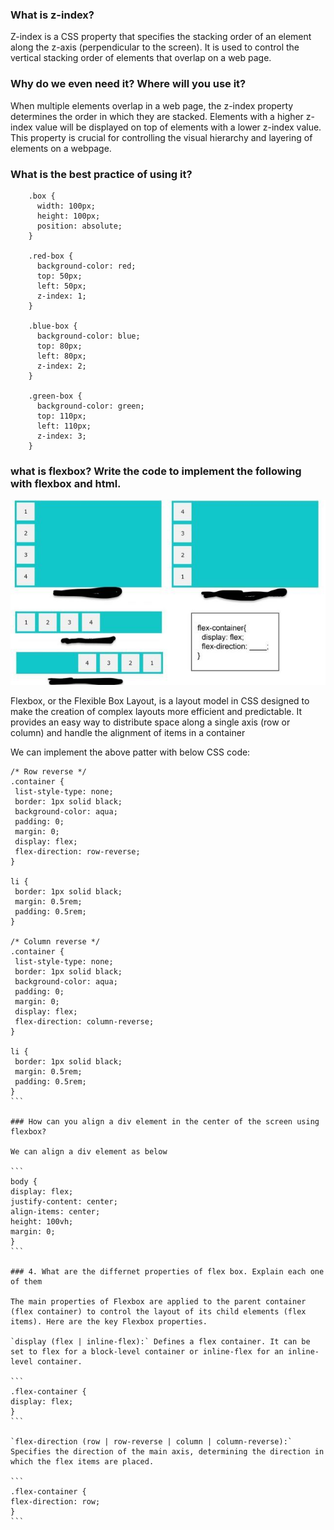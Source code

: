 ### What is z-index?

Z-index is a CSS property that specifies the stacking order of an element along the z-axis (perpendicular to the screen). It is used to control the vertical stacking order of elements that overlap on a web page.

### Why do we even need it? Where will you use it?

When multiple elements overlap in a web page, the z-index property determines the order in which they are stacked. Elements with a higher z-index value will be displayed on top of elements with a lower z-index value. This property is crucial for controlling the visual hierarchy and layering of elements on a webpage.

### What is the best practice of using it?

```
    .box {
      width: 100px;
      height: 100px;
      position: absolute;
    }

    .red-box {
      background-color: red;
      top: 50px;
      left: 50px;
      z-index: 1;
    }

    .blue-box {
      background-color: blue;
      top: 80px;
      left: 80px;
      z-index: 2;
    }

    .green-box {
      background-color: green;
      top: 110px;
      left: 110px;
      z-index: 3;
    }
```

### what is flexbox? Write the code to implement the following with flexbox and html.

![Alt text](flexbox1.jpg)

Flexbox, or the Flexible Box Layout, is a layout model in CSS designed to make the creation of complex layouts more efficient and predictable. It provides an easy way to distribute space along a single axis (row or column) and handle the alignment of items in a container

We can implement the above patter with below CSS code:

````
/* Row reverse */
.container {
 list-style-type: none;
 border: 1px solid black;
 background-color: aqua;
 padding: 0;
 margin: 0;
 display: flex;
 flex-direction: row-reverse;
}

li {
 border: 1px solid black;
 margin: 0.5rem;
 padding: 0.5rem;
}

/* Column reverse */
.container {
 list-style-type: none;
 border: 1px solid black;
 background-color: aqua;
 padding: 0;
 margin: 0;
 display: flex;
 flex-direction: column-reverse;
}

li {
 border: 1px solid black;
 margin: 0.5rem;
 padding: 0.5rem;
}
```

### How can you align a div element in the center of the screen using flexbox?

We can align a div element as below

```
body {
display: flex;
justify-content: center; 
align-items: center; 
height: 100vh; 
margin: 0; 
}
```

### 4. What are the differnet properties of flex box. Explain each one of them

The main properties of Flexbox are applied to the parent container (flex container) to control the layout of its child elements (flex items). Here are the key Flexbox properties.

`display (flex | inline-flex):` Defines a flex container. It can be set to flex for a block-level container or inline-flex for an inline-level container.

```
.flex-container {
display: flex;
}
```

`flex-direction (row | row-reverse | column | column-reverse):` Specifies the direction of the main axis, determining the direction in which the flex items are placed.

```
.flex-container {
flex-direction: row; 
}
```
